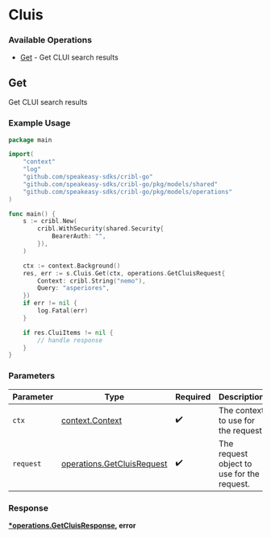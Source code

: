 # Cluis

### Available Operations

* [Get](#get) - Get CLUI search results

## Get

Get CLUI search results

### Example Usage

```go
package main

import(
	"context"
	"log"
	"github.com/speakeasy-sdks/cribl-go"
	"github.com/speakeasy-sdks/cribl-go/pkg/models/shared"
	"github.com/speakeasy-sdks/cribl-go/pkg/models/operations"
)

func main() {
    s := cribl.New(
        cribl.WithSecurity(shared.Security{
            BearerAuth: "",
        }),
    )

    ctx := context.Background()
    res, err := s.Cluis.Get(ctx, operations.GetCluisRequest{
        Context: cribl.String("nemo"),
        Query: "asperiores",
    })
    if err != nil {
        log.Fatal(err)
    }

    if res.CluiItems != nil {
        // handle response
    }
}
```

### Parameters

| Parameter                                                                | Type                                                                     | Required                                                                 | Description                                                              |
| ------------------------------------------------------------------------ | ------------------------------------------------------------------------ | ------------------------------------------------------------------------ | ------------------------------------------------------------------------ |
| `ctx`                                                                    | [context.Context](https://pkg.go.dev/context#Context)                    | :heavy_check_mark:                                                       | The context to use for the request.                                      |
| `request`                                                                | [operations.GetCluisRequest](../../models/operations/getcluisrequest.md) | :heavy_check_mark:                                                       | The request object to use for the request.                               |


### Response

**[*operations.GetCluisResponse](../../models/operations/getcluisresponse.md), error**

